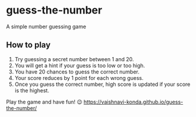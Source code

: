 # guess-the-number

A simple number guessing game

## How to play

1. Try guessing a secret number between 1 and 20.
2. You will get a hint if your guess is too low or too high.
3. You have 20 chances to guess the correct number.
4. Your score reduces by 1 point for each wrong guess.
5. Once you guess the correct number, high score is updated if your score is the highest.

Play the game and have fun! 😉
https://vaishnavi-konda.github.io/guess-the-number/
